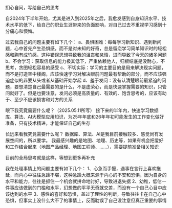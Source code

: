 扪心自问，写给自己的思考

自2024年下半年开始，尤其是进入到2025年之后，我愈发感到自身知识水平、技术水平的低下，给自己的职业生涯带来的负面影响，对自己过去不重视学习感到十分痛心和懊悔。

过去我自己的问题主要有如下几个：
a、畏惧困难：每每学习新知识、遇到新问题，心中首先产生恐惧感，而不是对未知的好奇，总是留恋学习简单知识时的轻松感和胸有成竹感，这种错误思想导致我的沮丧和怠惰，进而导致了今天的诸多问题
b、不会学习：获取信息的能力极其低下，严重依赖他人，归根结底是没耐心，不思考，贪图轻松容易的感受
c、不切实际：学习的主要目的是用来解决现实问题，而不是打造空中楼阁，应该快速学习对解决眼前问题最有帮助的部分，而不应该强迫症似的非要从头或者从基础开始学起
d、羞于发问：没有认清楚眼前最紧迫的问题，要想清楚自己最需要的是什么，不是虚荣心，而是快速掌握需要的知识，只管问就好了。但是也要注意，发问必须是高质量的、有效的、饱含思考的，应该有助于、至少不应该损害和对方的关系

眼下我究竟需要什么呢？（2025.05.11所写）
接下来的半年内，快速学习数据库、算法、AI大模型应用知识，为25年年底和26年年初可能发生的工作变化做好准备，只有技术精进，才能保证自己的生存

长远来看我究竟需要什么呢？
数据库、算法、AI是我目前接触较多、感觉尚有发展空间的，所以要学。
我最感兴趣的是地图、地理、历史等，如果有机会把爱好和工作结合起来（地图产品经理、地图工程师、......），需要提前准备相关知识

目前的全局思考就是这样，等想到更多再补充

我在处理事情上的问题主要有如下几个：
1、心急而手慢，遇事在言行上喜欢拖延，而内心中往往急躁不堪，这种急躁大概来源于内心的不安和恐惧，因为自身的水平和能力，往往是抓住一个机会就拼命地讨好，导致进退失据
2、幼稚，低估一件事应该做到的门槛和水平，幻想做的平平无奇就交差，而没有一个自己心目中应该达到的水平
3、感性的喜好和恐惧，盖过了理性的判断，导致往往卡在自己心中恐惧，但事实上没什么大不了的事情上，反而耽误了自己没注意但真正重要的事情
